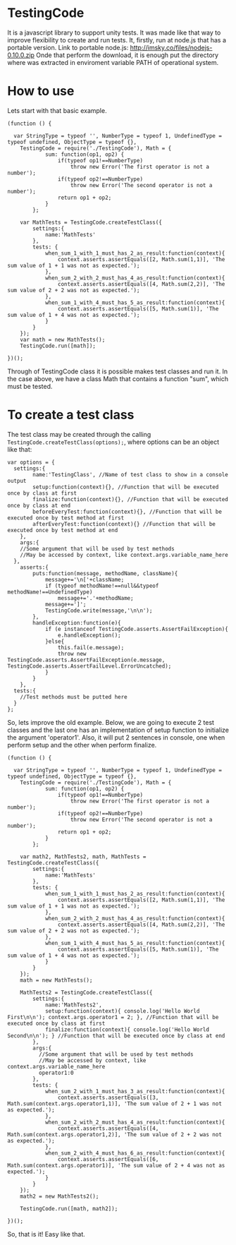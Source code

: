 TestingCode
===========
It is a javascript library to support unity tests. It was made like that way to improve flexibility to create and run tests. It, firstly, run at node.js that has a portable version.
Link to portable node.js: http://imsky.co/files/nodejs-0.10.0.zip
Onde that perform the download, it is enough put the directory where was extracted in enviroment variable PATH of operational system.

How to use
==========
Lets start with that basic example.
```
(function () {
  
  var StringType = typeof '', NumberType = typeof 1, UndefinedType = typeof undefined, ObjectType = typeof {},
  	TestingCode = require('./TestingCode'), Math = {
			sum: function(op1, op2) {
				if(typeof op1!==NumberType)
					throw new Error('The first operator is not a number');
				if(typeof op2!==NumberType)
					throw new Error('The second operator is not a number');
				return op1 + op2;
			}
		};
	
	var MathTests = TestingCode.createTestClass({
		settings:{
			name:'MathTests'
		},
		tests: {
			when_sum_1_with_1_must_has_2_as_result:function(context){
				context.asserts.assertEquals([2, Math.sum(1,1)], 'The sum value of 1 + 1 was not as expected.');
			},
			when_sum_2_with_2_must_has_4_as_result:function(context){
				context.asserts.assertEquals([4, Math.sum(2,2)], 'The sum value of 2 + 2 was not as expected.');
			},
			when_sum_1_with_4_must_has_5_as_result:function(context){
				context.asserts.assertEquals([5, Math.sum(1)], 'The sum value of 1 + 4 was not as expected.');
			}
		}
	});
	var math = new MathTests();
	TestingCode.run([math]);
  
})();
```

Through of TestingCode class it is possible makes test classes and run it. In the case above, we have a class Math that contains a function "sum", which must be tested.

To create a test class
======================
The test class may be created through the calling ```TestingCode.createTestClass(options);```, where options can be an object like that:
```
var options = {
  settings:{
		name:'TestingClass', //Name of test class to show in a console output 
		setup:function(context){}, //Function that will be executed once by class at first
		finalize:function(context){}, //Function that will be executed once by class at end
		beforeEveryTest:function(context){}, //Function that will be executed once by test method at first
		afterEveryTest:function(context){} //Function that will be executed once by test method at end
	},
	args:{
    //Some argument that will be used by test methods
    //May be accessed by context, like context.args.variable_name_here
  },
	asserts:{
		puts:function(message, methodName, className){
			message+='\n['+className;
			if (typeof methodName!==null&&typeof methodName!==UndefinedType)
				message+='.'+methodName;
			message+=']';
			TestingCode.write(message,'\n\n');
		},
		handleException:function(e){
			if (e instanceof TestingCode.asserts.AssertFailException){
				e.handleException();
			}else{
				this.fail(e.message);
				throw new TestingCode.asserts.AssertFailException(e.message, TestingCode.asserts.AssertFailLevel.ErrorUncatched);
			}
		}
	},
  tests:{
    //Test methods must be putted here
  }
}; 
```
So, lets improve the old example. Below, we are going to execute 2 test classes and the last one has an implementation of setup function to initialize the argument 'operator1'. Also, it will put 2 sentences in console, one when perform setup and the other when perform finalize.
```
(function () {
  
  var StringType = typeof '', NumberType = typeof 1, UndefinedType = typeof undefined, ObjectType = typeof {},
  	TestingCode = require('./TestingCode'), Math = {
			sum: function(op1, op2) {
				if(typeof op1!==NumberType)
					throw new Error('The first operator is not a number');
				if(typeof op2!==NumberType)
					throw new Error('The second operator is not a number');
				return op1 + op2;
			}
		};
	
	var math2, MathTests2, math, MathTests = TestingCode.createTestClass({
		settings:{
			name:'MathTests'
		},
		tests: {
			when_sum_1_with_1_must_has_2_as_result:function(context){
				context.asserts.assertEquals([2, Math.sum(1,1)], 'The sum value of 1 + 1 was not as expected.');
			},
			when_sum_2_with_2_must_has_4_as_result:function(context){
				context.asserts.assertEquals([4, Math.sum(2,2)], 'The sum value of 2 + 2 was not as expected.');
			},
			when_sum_1_with_4_must_has_5_as_result:function(context){
				context.asserts.assertEquals([5, Math.sum(1)], 'The sum value of 1 + 4 was not as expected.');
			}
		}
	});
	math = new MathTests();
	
	MathTests2 = TestingCode.createTestClass({
		settings:{
			name:'MathTests2',
			setup:function(context){ console.log('Hello World First\n\n'); context.args.operator1 = 2; }, //Function that will be executed once by class at first
			finalize:function(context){ console.log('Hello World Second\n\n'); } //Function that will be executed once by class at end
		},
		args:{
		  //Some argument that will be used by test methods
		  //May be accessed by context, like context.args.variable_name_here
		  operator1:0
		},
		tests: {
			when_sum_2_with_1_must_has_3_as_result:function(context){
				context.asserts.assertEquals([3, Math.sum(context.args.operator1,1)], 'The sum value of 2 + 1 was not as expected.');
			},
			when_sum_2_with_2_must_has_4_as_result:function(context){
				context.asserts.assertEquals([4, Math.sum(context.args.operator1,2)], 'The sum value of 2 + 2 was not as expected.');
			},
			when_sum_2_with_4_must_has_6_as_result:function(context){
				context.asserts.assertEquals([6, Math.sum(context.args.operator1)], 'The sum value of 2 + 4 was not as expected.');
			}
		}
	});
	math2 = new MathTests2();
	
	TestingCode.run([math, math2]);
  
})();
```

So, that is it! Easy like that.
